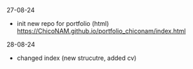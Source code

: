 27-08-24
- init new repo for portfolio (html)
https://ChicoNAM.github.io/portfolio_chiconam/index.html

28-08-24
- changed index (new strucutre, added cv)

